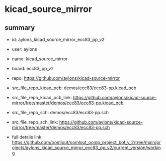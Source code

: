 # kicad_source_mirror
 
## summary 
* id: aylons_kicad_source_mirror_ecc83_pp_v2
* user: aylons
* name: kicad_source_mirror
* board: ecc83_pp_v2
* repo: https://github.com/aylons/kicad-source-mirror
* src_file_repo_kicad_pcb: demos/ecc83/ecc83-pp.kicad_pcb
* src_file_repo_kicad_pcb_link: https://github.com/aylons/kicad-source-mirror/tree/master/demos/ecc83/ecc83-pp.kicad_pcb


* src_file_repo_sch: demos/ecc83/ecc83-pp.sch
* src_file_repo_sch_link: https://github.com/aylons/kicad-source-mirror/tree/master/demos/ecc83/ecc83-pp.sch
* full details link: https://github.com/oomlout/oomlout_oomp_project_bot_v_2/tree/main/projects/aylons_kicad_source_mirror_ecc83_pp_v2/current_version/working  







